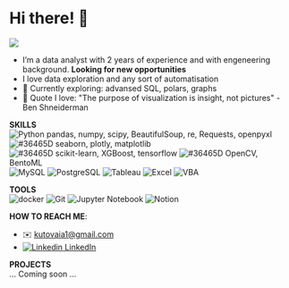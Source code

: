 # Hi there! 👋
![](https://komarev.com/ghpvc/?username=KateK1&color=36465D)

- I’m a data analyst with 2 years of experience and with engeneering background. **Looking for new opportunities** 
- I love data exploration and any sort of automatisation 
- 🌱 Currently exploring: advansed SQL, polars, graphs 
- 💬 Quote I love: "The purpose of visualization is insight, not pictures" - Ben Shneiderman

**SKILLS**  
![Python](https://img.shields.io/static/v1?logo=Python&label=&message=Python&color=36465D&logoColor=AAA&style=flat-square)
pandas, numpy, scipy, BeautifulSoup, re, Requests, openpyxl
![#36465D](https://placehold.co/60x15/36465D/FFFFFF?text=Viz) seaborn, plotly, matplotlib  
![#36465D](https://placehold.co/60x15/36465D/FFFFFF?text=ML) scikit-learn, XGBoost, tensorflow
![#36465D](https://placehold.co/60x15/36465D/FFFFFF?text=Other) OpenCV, BentoML  
![MySQL](https://img.shields.io/static/v1?logo=MySQL&label=&message=MySQL&color=36465D&logoColor=AAA&style=flat-square)
![PostgreSQL](https://img.shields.io/static/v1?logo=PostgreSQL&label=&message=PostgreSQL&color=36465D&logoColor=AAA&style=flat-square)
![Tableau](https://img.shields.io/static/v1?logo=PostgreSQL&label=&message=Tableau&color=36465D&logoColor=AAA&style=flat-square)
![Excel](https://img.shields.io/static/v1?logo=PostgreSQL&label=&message=Excel&color=36465D&logoColor=AAA&style=flat-square)
![VBA](https://img.shields.io/static/v1?logo=PostgreSQL&label=&message=VBA&color=36465D&logoColor=AAA&style=flat-square)

**TOOLS**  
![docker](https://img.shields.io/static/v1?logo=docker&label=&message=docker&color=36465D&logoColor=AAA&style=flat-square)
![Git](https://img.shields.io/static/v1?logo=git&label=&message=Git&color=36465D&logoColor=AAA&style=flat-square)
![Jupyter Notebook](https://img.shields.io/static/v1?logo=Jupyter&label=&message=JupyterNotebook&color=36465D&logoColor=AAA&style=flat-square)
![Notion](https://img.shields.io/static/v1?logo=Notion&label=&message=Notion&color=36465D&logoColor=AAA&style=flat-square)

**HOW TO REACH ME**:
  - ✉️ kutovaia1@gmail.com
  - [![Linkedin](https://i.stack.imgur.com/gVE0j.png) LinkedIn](https://www.linkedin.com/in/katekut1/)
&nbsp;

**PROJECTS**  
... Coming soon ...
<!---
KateK1/KateK1 is a ✨ special ✨ repository because its `README.md` (this file) appears on your GitHub profile.
You can click the Preview link to take a look at your changes.
--->

